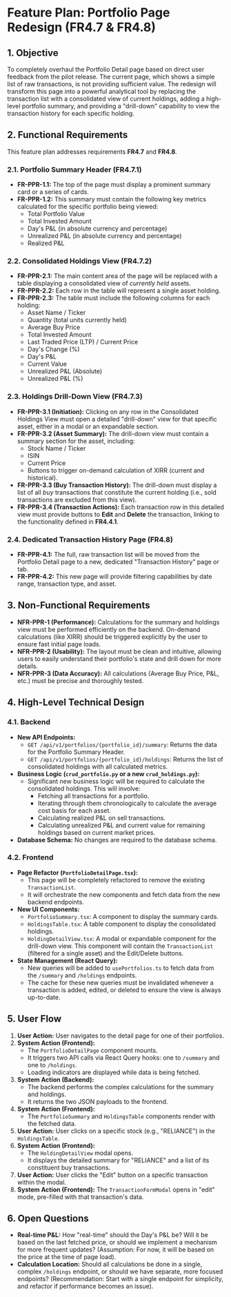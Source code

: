 # Feature Plan: Portfolio Page Redesign (FR4.7 & FR4.8)

## 1. Objective

To completely overhaul the Portfolio Detail page based on direct user feedback from the pilot release. The current page, which shows a simple list of raw transactions, is not providing sufficient value. The redesign will transform this page into a powerful analytical tool by replacing the transaction list with a consolidated view of current holdings, adding a high-level portfolio summary, and providing a "drill-down" capability to view the transaction history for each specific holding.

## 2. Functional Requirements

This feature plan addresses requirements **FR4.7** and **FR4.8**.

### 2.1. Portfolio Summary Header (FR4.7.1)

*   **FR-PPR-1.1:** The top of the page must display a prominent summary card or a series of cards.
*   **FR-PPR-1.2:** This summary must contain the following key metrics calculated for the specific portfolio being viewed:
    *   Total Portfolio Value
    *   Total Invested Amount
    *   Day's P&L (in absolute currency and percentage)
    *   Unrealized P&L (in absolute currency and percentage)
    *   Realized P&L

### 2.2. Consolidated Holdings View (FR4.7.2)

*   **FR-PPR-2.1:** The main content area of the page will be replaced with a table displaying a consolidated view of *currently held* assets.
*   **FR-PPR-2.2:** Each row in the table will represent a single asset holding.
*   **FR-PPR-2.3:** The table must include the following columns for each holding:
    *   Asset Name / Ticker
    *   Quantity (total units currently held)
    *   Average Buy Price
    *   Total Invested Amount
    *   Last Traded Price (LTP) / Current Price
    *   Day's Change (%)
    *   Day's P&L
    *   Current Value
    *   Unrealized P&L (Absolute)
    *   Unrealized P&L (%)

### 2.3. Holdings Drill-Down View (FR4.7.3)

*   **FR-PPR-3.1 (Initiation):** Clicking on any row in the Consolidated Holdings View must open a detailed "drill-down" view for that specific asset, either in a modal or an expandable section.
*   **FR-PPR-3.2 (Asset Summary):** The drill-down view must contain a summary section for the asset, including:
    *   Stock Name / Ticker
    *   ISIN
    *   Current Price
    *   Buttons to trigger on-demand calculation of XIRR (current and historical).
*   **FR-PPR-3.3 (Buy Transaction History):** The drill-down must display a list of all *buy* transactions that constitute the current holding (i.e., sold transactions are excluded from this view).
*   **FR-PPR-3.4 (Transaction Actions):** Each transaction row in this detailed view must provide buttons to **Edit** and **Delete** the transaction, linking to the functionality defined in **FR4.4.1**.

### 2.4. Dedicated Transaction History Page (FR4.8)

*   **FR-PPR-4.1:** The full, raw transaction list will be moved from the Portfolio Detail page to a new, dedicated "Transaction History" page or tab.
*   **FR-PPR-4.2:** This new page will provide filtering capabilities by date range, transaction type, and asset.

## 3. Non-Functional Requirements

*   **NFR-PPR-1 (Performance):** Calculations for the summary and holdings view must be performed efficiently on the backend. On-demand calculations (like XIRR) should be triggered explicitly by the user to ensure fast initial page loads.
*   **NFR-PPR-2 (Usability):** The layout must be clean and intuitive, allowing users to easily understand their portfolio's state and drill down for more details.
*   **NFR-PPR-3 (Data Accuracy):** All calculations (Average Buy Price, P&L, etc.) must be precise and thoroughly tested.

## 4. High-Level Technical Design

### 4.1. Backend

*   **New API Endpoints:**
    *   `GET /api/v1/portfolios/{portfolio_id}/summary`: Returns the data for the Portfolio Summary Header.
    *   `GET /api/v1/portfolios/{portfolio_id}/holdings`: Returns the list of consolidated holdings with all calculated metrics.
*   **Business Logic (`crud_portfolio.py` or a new `crud_holdings.py`):**
    *   Significant new business logic will be required to calculate the consolidated holdings. This will involve:
        *   Fetching all transactions for a portfolio.
        *   Iterating through them chronologically to calculate the average cost basis for each asset.
        *   Calculating realized P&L on sell transactions.
        *   Calculating unrealized P&L and current value for remaining holdings based on current market prices.
*   **Database Schema:** No changes are required to the database schema.

### 4.2. Frontend

*   **Page Refactor (`PortfolioDetailPage.tsx`):**
    *   This page will be completely refactored to remove the existing `TransactionList`.
    *   It will orchestrate the new components and fetch data from the new backend endpoints.
*   **New UI Components:**
    *   `PortfolioSummary.tsx`: A component to display the summary cards.
    *   `HoldingsTable.tsx`: A table component to display the consolidated holdings.
    *   `HoldingDetailView.tsx`: A modal or expandable component for the drill-down view. This component will contain the `TransactionList` (filtered for a single asset) and the Edit/Delete buttons.
*   **State Management (React Query):**
    *   New queries will be added to `usePortfolios.ts` to fetch data from the `/summary` and `/holdings` endpoints.
    *   The cache for these new queries must be invalidated whenever a transaction is added, edited, or deleted to ensure the view is always up-to-date.

## 5. User Flow

1.  **User Action:** User navigates to the detail page for one of their portfolios.
2.  **System Action (Frontend):**
    *   The `PortfolioDetailPage` component mounts.
    *   It triggers two API calls via React Query hooks: one to `/summary` and one to `/holdings`.
    *   Loading indicators are displayed while data is being fetched.
3.  **System Action (Backend):**
    *   The backend performs the complex calculations for the summary and holdings.
    *   It returns the two JSON payloads to the frontend.
4.  **System Action (Frontend):**
    *   The `PortfolioSummary` and `HoldingsTable` components render with the fetched data.
5.  **User Action:** User clicks on a specific stock (e.g., "RELIANCE") in the `HoldingsTable`.
6.  **System Action (Frontend):**
    *   The `HoldingDetailView` modal opens.
    *   It displays the detailed summary for "RELIANCE" and a list of its constituent buy transactions.
7.  **User Action:** User clicks the "Edit" button on a specific transaction within the modal.
8.  **System Action (Frontend):** The `TransactionFormModal` opens in "edit" mode, pre-filled with that transaction's data.

## 6. Open Questions

*   **Real-time P&L:** How "real-time" should the Day's P&L be? Will it be based on the last fetched price, or should we implement a mechanism for more frequent updates? (Assumption: For now, it will be based on the price at the time of page load).
*   **Calculation Location:** Should all calculations be done in a single, complex `/holdings` endpoint, or should we have separate, more focused endpoints? (Recommendation: Start with a single endpoint for simplicity, and refactor if performance becomes an issue).